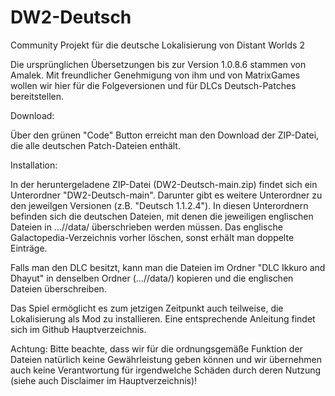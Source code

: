 # DW2-Deutsch
Community Projekt für die deutsche Lokalisierung von Distant Worlds 2

Die ursprünglichen Übersetzungen bis zur Version 1.0.8.6 stammen von Amalek. Mit freundlicher Genehmigung von ihm und von MatrixGames wollen wir hier für die Folgeversionen und für DLCs Deutsch-Patches bereitstellen.

Download:

Über den grünen "Code" Button erreicht man den Download der ZIP-Datei, die alle deutschen Patch-Dateien enthält.

Installation:

In der heruntergeladene ZIP-Datei (DW2-Deutsch-main.zip) findet sich ein Unterordner "DW2-Deutsch-main". Darunter gibt es weitere Unterordner zu den jeweilgen Versionen (z.B. "Deutsch 1.1.2.4"). In diesen Unterordnern befinden sich die deutschen Dateien, mit denen die jeweiligen englischen Dateien in .../<DW2-Spieleverzeichnis>/data/ überschrieben werden müssen. Das englische Galactopedia-Verzeichnis vorher löschen, sonst erhält man doppelte Einträge.

Falls man den DLC besitzt, kann man die Dateien im Ordner "DLC Ikkuro and Dhayut" in denselben Ordner (.../<DW2-Spieleverzeichnis>/data/) kopieren und die englischen Dateien überschreiben.

Das Spiel ermöglicht es zum jetzigen Zeitpunkt auch teilweise, die Lokalisierung als Mod zu installieren. Eine entsprechende Anleitung findet sich im Github Hauptverzeichnis.

Achtung: Bitte beachte, dass wir für die ordnungsgemäße Funktion der Dateien natürlich keine Gewährleistung geben können und wir übernehmen auch keine Verantwortung für irgendwelche Schäden durch deren Nutzung (siehe auch Disclaimer im Hauptverzeichnis)!
